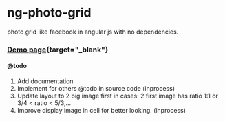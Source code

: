 # ng-photo-grid
photo grid like facebook in angular js with no dependencies.

### [Demo page](http://jerryc-nguyen.github.io/ng-photo-grid/){target="_blank"}

#### @todo
1. Add documentation
2. Implement for others @todo in source code (inprocess)
3. Update layout to 2 big image first in cases: 2 first image has ratio 1:1 or 3/4 < ratio < 5/3,...
4. Improve display image in cell for better looking. (inprocess)
